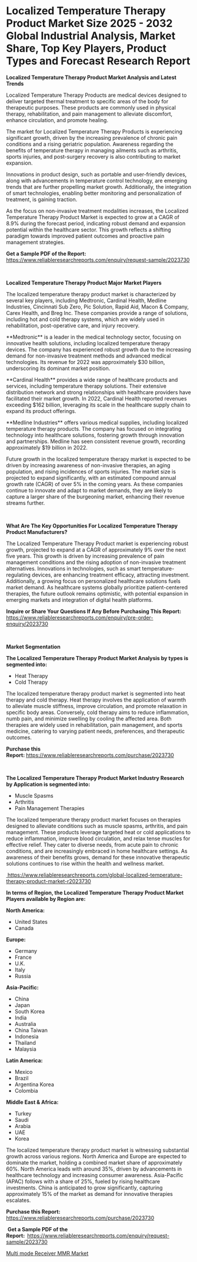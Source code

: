 <p><h1>Localized Temperature Therapy Product Market Size 2025 - 2032 Global Industrial Analysis, Market Share, Top Key Players, Product Types and Forecast Research Report</h1></p><p><strong>Localized Temperature Therapy Product Market Analysis and Latest Trends</strong></p>
<p><p>Localized Temperature Therapy Products are medical devices designed to deliver targeted thermal treatment to specific areas of the body for therapeutic purposes. These products are commonly used in physical therapy, rehabilitation, and pain management to alleviate discomfort, enhance circulation, and promote healing. </p><p>The market for Localized Temperature Therapy Products is experiencing significant growth, driven by the increasing prevalence of chronic pain conditions and a rising geriatric population. Awareness regarding the benefits of temperature therapy in managing ailments such as arthritis, sports injuries, and post-surgery recovery is also contributing to market expansion. </p><p>Innovations in product design, such as portable and user-friendly devices, along with advancements in temperature control technology, are emerging trends that are further propelling market growth. Additionally, the integration of smart technologies, enabling better monitoring and personalization of treatment, is gaining traction. </p><p>As the focus on non-invasive treatment modalities increases, the Localized Temperature Therapy Product Market is expected to grow at a CAGR of 8.9% during the forecast period, indicating robust demand and expansion potential within the healthcare sector. This growth reflects a shifting paradigm towards improved patient outcomes and proactive pain management strategies.</p></p>
<p><strong>Get a Sample PDF of the Report:&nbsp;</strong> <a href="https://www.reliableresearchreports.com/enquiry/request-sample/2023730?utm_campaign=2296&utm_medium=2&utm_source=Github&utm_content=ia&utm_term=29032025&utm_id=localized-temperature-therapy-product">https://www.reliableresearchreports.com/enquiry/request-sample/2023730</a></p>
<p>&nbsp;</p>
<p><strong>Localized Temperature Therapy Product Major Market Players</strong></p>
<p><p>The localized temperature therapy product market is characterized by several key players, including Medtronic, Cardinal Health, Medline Industries, Cincinnati Sub Zero, Pic Solution, Rapid Aid, Macon & Company, Carex Health, and Breg Inc. These companies provide a range of solutions, including hot and cold therapy systems, which are widely used in rehabilitation, post-operative care, and injury recovery.</p><p>**Medtronic** is a leader in the medical technology sector, focusing on innovative health solutions, including localized temperature therapy devices. The company has experienced robust growth due to the increasing demand for non-invasive treatment methods and advanced medical technologies. Its revenue for 2022 was approximately $30 billion, underscoring its dominant market position.</p><p>**Cardinal Health** provides a wide range of healthcare products and services, including temperature therapy solutions. Their extensive distribution network and strong relationships with healthcare providers have facilitated their market growth. In 2022, Cardinal Health reported revenues exceeding $162 billion, leveraging its scale in the healthcare supply chain to expand its product offerings.</p><p>**Medline Industries** offers various medical supplies, including localized temperature therapy products. The company has focused on integrating technology into healthcare solutions, fostering growth through innovation and partnerships. Medline has seen consistent revenue growth, recording approximately $19 billion in 2022.</p><p>Future growth in the localized temperature therapy market is expected to be driven by increasing awareness of non-invasive therapies, an aging population, and rising incidences of sports injuries. The market size is projected to expand significantly, with an estimated compound annual growth rate (CAGR) of over 5% in the coming years. As these companies continue to innovate and adapt to market demands, they are likely to capture a larger share of the burgeoning market, enhancing their revenue streams further.</p></p>
<p>&nbsp;</p>
<p><strong>What Are The Key Opportunities For Localized Temperature Therapy Product Manufacturers?</strong></p>
<p><p>The Localized Temperature Therapy Product market is experiencing robust growth, projected to expand at a CAGR of approximately 9% over the next five years. This growth is driven by increasing prevalence of pain management conditions and the rising adoption of non-invasive treatment alternatives. Innovations in technologies, such as smart temperature-regulating devices, are enhancing treatment efficacy, attracting investment. Additionally, a growing focus on personalized healthcare solutions fuels market demand. As healthcare systems globally prioritize patient-centered therapies, the future outlook remains optimistic, with potential expansion in emerging markets and integration of digital health platforms.</p></p>
<p><strong>Inquire or Share Your Questions If Any Before Purchasing This Report:</strong> <a href="https://www.reliableresearchreports.com/enquiry/pre-order-enquiry/2023730?utm_campaign=2296&utm_medium=2&utm_source=Github&utm_content=ia&utm_term=29032025&utm_id=localized-temperature-therapy-product">https://www.reliableresearchreports.com/enquiry/pre-order-enquiry/2023730</a></p>
<p>&nbsp;</p>
<p><strong>Market Segmentation</strong></p>
<p><strong>The Localized Temperature Therapy Product Market Analysis by types is segmented into:</strong></p>
<p><ul><li>Heat Therapy</li><li>Cold Therapy</li></ul></p>
<p><p>The localized temperature therapy product market is segmented into heat therapy and cold therapy. Heat therapy involves the application of warmth to alleviate muscle stiffness, improve circulation, and promote relaxation in specific body areas. Conversely, cold therapy aims to reduce inflammation, numb pain, and minimize swelling by cooling the affected area. Both therapies are widely used in rehabilitation, pain management, and sports medicine, catering to varying patient needs, preferences, and therapeutic outcomes.</p></p>
<p><strong>Purchase this Report:&nbsp;</strong><a href="https://www.reliableresearchreports.com/purchase/2023730?utm_campaign=2296&utm_medium=2&utm_source=Github&utm_content=ia&utm_term=29032025&utm_id=localized-temperature-therapy-product">https://www.reliableresearchreports.com/purchase/2023730</a></p>
<p>&nbsp;</p>
<p><strong>The Localized Temperature Therapy Product Market Industry Research by Application is segmented into:</strong></p>
<p><ul><li>Muscle Spasms</li><li>Arthritis</li><li>Pain Management Therapies</li></ul></p>
<p><p>The localized temperature therapy product market focuses on therapies designed to alleviate conditions such as muscle spasms, arthritis, and pain management. These products leverage targeted heat or cold applications to reduce inflammation, improve blood circulation, and relax tense muscles for effective relief. They cater to diverse needs, from acute pain to chronic conditions, and are increasingly embraced in home healthcare settings. As awareness of their benefits grows, demand for these innovative therapeutic solutions continues to rise within the health and wellness market.</p></p>
<p><a href="https://www.reliableresearchreports.com/global-localized-temperature-therapy-product-market-r2023730?utm_campaign=2296&utm_medium=2&utm_source=Github&utm_content=ia&utm_term=29032025&utm_id=localized-temperature-therapy-product">&nbsp;https://www.reliableresearchreports.com/global-localized-temperature-therapy-product-market-r2023730</a></p>
<p><strong>In terms of Region, the Localized Temperature Therapy Product Market Players available by Region are:</strong></p>
<p>
    <p> <strong> North America: </strong>
        <ul>
            <li>United States</li>
            <li>Canada</li>
        </ul>
        </p> 
    <p> <strong> Europe: </strong>
        <ul>
            <li>Germany</li>
            <li>France</li>
            <li>U.K.</li>
            <li>Italy</li>
            <li>Russia</li>
        </ul>
        </p> 
    <p> <strong> Asia-Pacific: </strong>
        <ul>
            <li>China</li>
            <li>Japan</li>
            <li>South Korea</li>
            <li>India</li>
            <li>Australia</li>
            <li>China Taiwan</li>
            <li>Indonesia</li>
            <li>Thailand</li>
            <li>Malaysia</li>
        </ul>
        </p> 
    <p> <strong> Latin America: </strong>
        <ul>
            <li>Mexico</li>
            <li>Brazil</li>
            <li>Argentina Korea</li>
            <li>Colombia</li>
        </ul>
        </p> 
    <p> <strong> Middle East & Africa: </strong>
        <ul>
            <li>Turkey</li>
            <li>Saudi</li>
            <li>Arabia</li>
            <li>UAE</li>
            <li>Korea</li>
        </ul>
    </p>
    </p>
<p><p>The localized temperature therapy product market is witnessing substantial growth across various regions. North America and Europe are expected to dominate the market, holding a combined market share of approximately 60%. North America leads with around 35%, driven by advancements in healthcare technology and increasing consumer awareness. Asia-Pacific (APAC) follows with a share of 25%, fueled by rising healthcare investments. China is anticipated to grow significantly, capturing approximately 15% of the market as demand for innovative therapies escalates.</p></p>
<p><strong>Purchase this Report: </strong><a href="https://www.reliableresearchreports.com/purchase/2023730?utm_campaign=2296&utm_medium=2&utm_source=Github&utm_content=ia&utm_term=29032025&utm_id=localized-temperature-therapy-product">https://www.reliableresearchreports.com/purchase/2023730</a></p>
<p>&nbsp;<strong>Get a Sample PDF of the Report:&nbsp;&nbsp;</strong><a href="https://www.reliableresearchreports.com/enquiry/request-sample/2023730?utm_campaign=2296&utm_medium=2&utm_source=Github&utm_content=ia&utm_term=29032025&utm_id=localized-temperature-therapy-product">https://www.reliableresearchreports.com/enquiry/request-sample/2023730</a></p>
<p><strong></strong></p>
<p><p><a href="https://github.com/oslieselotte2192/Market-Research-Report-List-1/blob/main/multi-mode-receiver-mmr-market.md?utm_campaign=2296&utm_medium=2&utm_source=Github&utm_content=ia&utm_term=29032025&utm_id=localized-temperature-therapy-product">Multi mode Receiver MMR Market</a></p></p>